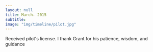 ```yaml
---
layout: null
title: March. 2015
subtitle:
image: "img/timeline/pilot.jpg"
---
```

Received pilot's license. I thank Grant for his patience, wisdom, and guidance